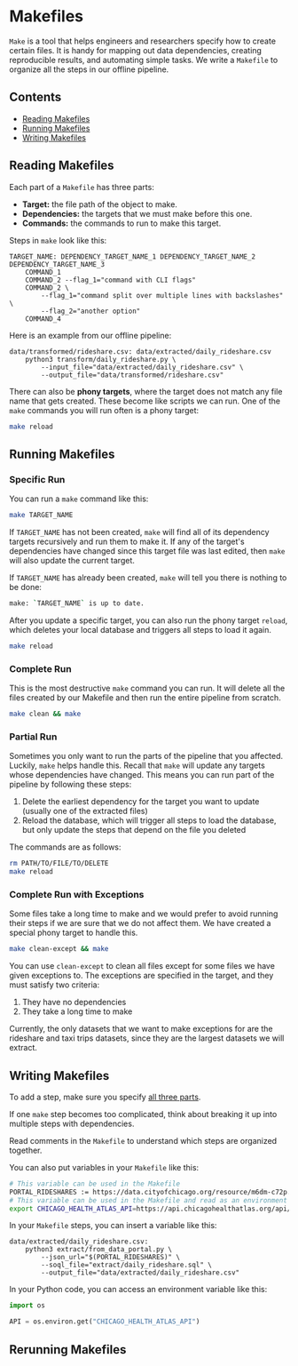 # Makefiles

`Make` is a tool that helps engineers and researchers specify how to create certain files. It is handy for mapping out data dependencies, creating reproducible results, and automating simple tasks. We write a `Makefile` to organize all the steps in our offline pipeline.

## Contents

- [Reading Makefiles](#reading-makefiles)
- [Running Makefiles](#running-makefiles)
- [Writing Makefiles](#writing-makefiles)

## Reading Makefiles

Each part of a `Makefile` has three parts:

- **Target:** the file path of the object to make.
- **Dependencies:** the targets that we must make before this one.
- **Commands:** the commands to run to make this target.

Steps in `make` look like this:

```make
TARGET_NAME: DEPENDENCY_TARGET_NAME_1 DEPENDENCY_TARGET_NAME_2 DEPENDENCY_TARGET_NAME_3
    COMMAND_1
    COMMAND_2 --flag_1="command with CLI flags"
    COMMAND_2 \
        --flag_1="command split over multiple lines with backslashes" \
        --flag_2="another option"
    COMMAND_4
```

Here is an example from our offline pipeline:

```make
data/transformed/rideshare.csv: data/extracted/daily_rideshare.csv
    python3 transform/daily_rideshare.py \
        --input_file="data/extracted/daily_rideshare.csv" \
        --output_file="data/transformed/rideshare.csv"
```

There can also be **phony targets**, where the target does not match any file name that gets created. These become like scripts we can run. One of the `make` commands you will run often is a phony target:

```bash
make reload
```

## Running Makefiles

### Specific Run

You can run a `make` command like this:

```bash
make TARGET_NAME
```

If `TARGET_NAME` has not been created, `make` will find all of its dependency targets recursively and run them to make it. If any of the target's dependencies have changed since this target file was last edited, then `make` will also update the current target.

If `TARGET_NAME` has already been created, `make` will tell you there is nothing to be done:

```bash
make: `TARGET_NAME` is up to date.
```

After you update a specific target, you can also run the phony target `reload`, which deletes your local database and triggers all steps to load it again.

```bash
make reload
```

### Complete Run

This is the most destructive `make` command you can run. It will delete all the files created by our Makefile and then run the entire pipeline from scratch.

```bash
make clean && make
```

### Partial Run

Sometimes you only want to run the parts of the pipeline that you affected. Luckily, `make` helps handle this. Recall that `make` will update any targets whose dependencies have changed. This means you can run part of the pipeline by following these steps:

1. Delete the earliest dependency for the target you want to update (usually one of the extracted files)
2. Reload the database, which will trigger all steps to load the database, but only update the steps that depend on the file you deleted

The commands are as follows:

```bash
rm PATH/TO/FILE/TO/DELETE
make reload
```

### Complete Run with Exceptions

Some files take a long time to make and we would prefer to avoid running their steps if we are sure that we do not affect them. We have created a special phony target to handle this.

```bash
make clean-except && make
```

You can use `clean-except` to clean all files except for some files we have given exceptions to. The exceptions are specified in the target, and they must satisfy two criteria:

1. They have no dependencies
2. They take a long time to make

Currently, the only datasets that we want to make exceptions for are the rideshare and taxi trips datasets, since they are the largest datasets we will extract.

## Writing Makefiles

To add a step, make sure you specify [all three parts](#reading-makefiles).

If one `make` step becomes too complicated, think about breaking it up into multiple steps with dependencies.

Read comments in the `Makefile` to understand which steps are organized together.

You can also put variables in your `Makefile` like this:

```bash
# This variable can be used in the Makefile
PORTAL_RIDESHARES := https://data.cityofchicago.org/resource/m6dm-c72p.json
# This variable can be used in the Makefile and read as an environment variable by commands
export CHICAGO_HEALTH_ATLAS_API=https://api.chicagohealthatlas.org/api/v1
```

In your `Makefile` steps, you can insert a variable like this:

```make
data/extracted/daily_rideshare.csv:
    python3 extract/from_data_portal.py \
        --json_url="$(PORTAL_RIDESHARES)" \
        --soql_file="extract/daily_rideshare.sql" \
        --output_file="data/extracted/daily_rideshare.csv"
```

In your Python code, you can access an environment variable like this:

```python
import os

API = os.environ.get("CHICAGO_HEALTH_ATLAS_API")
```

## Rerunning Makefiles

